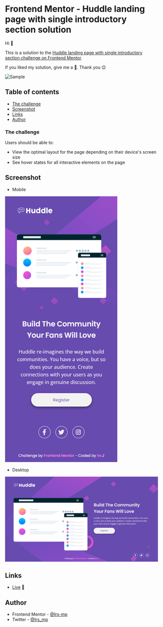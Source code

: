 # Frontend Mentor - Huddle landing page with single introductory section solution

Hi 👋

This is a solution to the [Huddle landing page with single introductory section challenge on Frontend Mentor](https://www.frontendmentor.io/challenges/huddle-landing-page-with-a-single-introductory-section-B_2Wvxgi0).

If you liked my solution, give me a 🌟. Thank you 😉

![Sample](./assets/video/sample-video.gif)

## Table of contents

  - [The challenge](#the-challenge)
  - [Screenshot](#screenshot)
  - [Links](#links)
  - [Author](#author)

### The challenge

Users should be able to:

- View the optimal layout for the page depending on their device's screen size
- See hover states for all interactive elements on the page

## Screenshot

- Mobile

![Mobile](./assets/image/sample-mobile.png)

- Desktop

![Desktop](./assets/image/sample-desktop.png)

## Links

- [Live](https://irs-mp.github.io/huddle-introductory/) 👀

## Author

- Frontend Mentor - [@Irs-mp](https://www.frontendmentor.io/profile/Irs-mp)
- Twitter - [@Irs_mp](https://twitter.com/Irs_mp)
